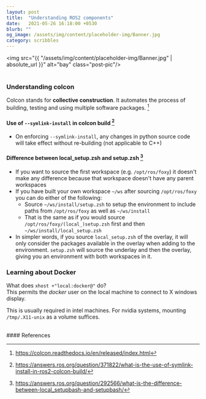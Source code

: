 ```yaml
---
layout: post
title:  "Understanding ROS2 components"
date:   2021-05-26 16:18:00 +0530
blurb: ""
og_image: /assets/img/content/placeholder-img/Banner.jpg
category: scribbles
---
```


<img src="{{ "/assets/img/content/placeholder-img/Banner.jpg" | absolute_url }}" alt="bay" class="post-pic"/>
<br />
<br />

### Understanding colcon
Colcon stands for **collective construction**. It automates the process of building, testing and using multiple software packages. [^1]

#### Use of `--symlink-install` in colcon build [^2]
- On enforcing `--symlink-install`, any changes in python source code will take effect without re-building (not applicable to C++)

#### Difference between local_setup.zsh and setup.zsh [^3]
- If you want to source the first workspace (e.g. `/opt/ros/foxy`) it doesn't make any difference because that workspace doesn't have any parent workspaces
- If you have built your own workspace `~/ws` after sourcing `/opt/ros/foxy` you can do either of the following:
    + Source `~/ws/install/setup.zsh` to setup the environment to include paths from `/opt/ros/foxy` as well as `~/ws/install`
    + That is the same as if you would source `/opt/ros/foxy/(local_)setup.zsh` first and then `~/ws/install/local_setup.zsh`
- In simpler words, if you source `local_setup.zsh` of the overlay, it will only consider the packages available in the overlay when adding to the environment. `setup.zsh` will source the underlay and then the overlay, giving you an environment with both workspaces in it.

### Learning about Docker
What does `xhost +"local:docker@"` do?  
This permits the *docker* user on the local machine to connect to X windows display.

This is usually required in intel machines. For nvidia systems, mounting `/tmp/.X11-unix` as a volume suffices.


<br/>
#### References

[^1]: https://colcon.readthedocs.io/en/released/index.html
[^2]: https://answers.ros.org/question/371822/what-is-the-use-of-symlink-install-in-ros2-colcon-build/
[^3]: https://answers.ros.org/question/292566/what-is-the-difference-between-local_setupbash-and-setupbash/